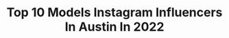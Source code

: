 ---
title: Top 10 Models Instagram Influencers In Austin In 2022
description: >-
  Find top models Instagram influencers in Austin in 2022. Most popular hashtags: #model #photography #texas.
platform: Instagram
hits: 144
text_top: Identify the most popular Instagram accounts on inBeat.
text_bottom: inBeat aggregates 144 Instagram influencers like this in Austin, United States for you to contact.
profiles:
  - username: "savmckinley"
    fullname: >-
      Savannah
    bio: >-
      @listentoyourheartabc nashville | los angeles @theblockagency models austin@cegtalent.com
    location: "United States"
    followers: 83524
    engagement: 521
    commentsToLikes: 0.010221
    id: ck5bz2kotqbpa0i116kflz2o8
    verified: false
    hashtags: "#boostyourroots, #bondiboost, #revolveu"
  - username: "novaruu"
    fullname: >-
      ✨ Novaruu ✨
    bio: >-
      Twitch Partner ~ Discord Partner ~ Cat Mom ~ Vegan ~ 21 Years old ~ business inquiries: novaruuofficial@gmail.com
    location: "United States"
    followers: 118535
    engagement: 583
    commentsToLikes: 0.015900
    id: ck5cabm73d3w40i11gaecjbym
    verified: false
    hashtags: "#twitchstreamer, #photooftheday, #model, #austintexas"
  - username: "_daltoncampbell_"
    fullname: >-
      Dalton Campbell
    bio: >-
      /////PROFESSIONAL PHOTOGRAPHER & VIDEOGRAPHER///// ◽️◽️◽️ 🎥🏍⛺️ Human Connection+Travel+Motorcycles --👉🏼 Austin, Tx
    location: "United States"
    followers: 22924
    engagement: 264
    commentsToLikes: 0.007602
    id: ck5c1df3ruyap0i11lm6g2tkf
    verified: false
    hashtags: "#portraitvision, #sonya7r4, #modelshoot, #livamagazine"
  - username: "austindanielmusic"
    fullname: >-
      AUSTIN DANIEL
    bio: >-
      over thinker. music lover. ♫ Cincinnati ✈️ Nashville New single #SayThatAgain out now ❤️
    location: "United States"
    followers: 10942
    engagement: 393
    commentsToLikes: 0.053201
    id: ckf5wja9ns8i80j231hgkf6vk
    verified: false
    hashtags: "#artist, #cover, #austindaniel, #nash"
  - username: "thereal_mrsmurphy"
    fullname: >-
      Charlie Leanna Murphy
    bio: >-
      Owner/Publisher @carkulturedeluxe.olskoolrodz @murphosatx @mrsmurphos_photography
    location: "United States"
    followers: 21619
    engagement: 428
    commentsToLikes: 0.049611
    id: ck5ck4z9nw5dx0i11xuwn9t9n
    verified: false
    hashtags: "#friendsupportfriends, #publisher, #womenempowerment, #pinupmodel"
  - username: "sebby_raw"
    fullname: >-
      Sebastian
    bio: >-
      📍Austin Available for travel ✈️ Personal Photographer One on one workshops - DM me Rates available upon request Snack Central👇
    location: "United States"
    followers: 132873
    engagement: 212
    commentsToLikes: 0.014218
    id: ck5hdszuqp82b0i110bmqnptx
    verified: false
    hashtags: "#miami, #canon, #r5, #marfa"
  - username: "britt_fishing"
    fullname: >-
      𝓑𝓻𝓲𝓽𝓽𝓪𝓷𝔂 𝓞𝓼𝓴𝓮𝔂
    bio: >-
      Angler 🎣| Charter - @chasinactioncharters Follow🚨- @britt__stella 🐺🐾 PM: @classy.countrygirls @bangenergy Select Model- Britt25 Capt. Austin💍
    location: "United States"
    followers: 176994
    engagement: 391
    commentsToLikes: 0.035033
    id: ck5c9l820bmvl0i11rv8y0fhk
    verified: false
    hashtags: "#bangenergy, #newcar, #sweepstakesentry, #thankyouforyourservice"
  - username: "sah.janae"
    fullname: >-
      Savannah Humphrey
    bio: >-
      
    location: "United States"
    followers: 5422
    engagement: 1449
    commentsToLikes: 0.042263
    id: ck5hdsnkqp6760i11kzpya9xw
    verified: false
    hashtags: "#modelingagency, #explore, #texasmodel, #portraitsinspire"
  - username: "jaxkieezz"
    fullname: >-
      Arlington Tx📍
    bio: >-
      A strong women accepts both compliments and criticism graciously, knowing that it takes both sun and rain for a flower to grow...🦋
    location: "United States"
    followers: 23644
    engagement: 1298
    commentsToLikes: 0.019734
    id: ck6u4gvil3nal0j71co7p7de2
    verified: false
    hashtags: "#austintexas, #maskon, #model, #dallasfw"
  - username: "lilfaun"
    fullname: >-
      Lilfaun
    bio: >-
      Emma, Fine Art Model {she/her} 💖Austin, TX | LG(B)T | 21yr old 💖 ⬇️ Linkz ⬇️
    location: "United States"
    followers: 20201
    engagement: 269
    commentsToLikes: 0.028238
    id: ck15pbx10x40a0i19sea2go5h
    verified: false
    hashtags: "#sexycosplay, #creati, #bnha, #myheroacademia"
---